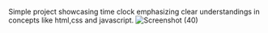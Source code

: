 Simple project showcasing time clock emphasizing clear understandings in concepts like html,css and javascript. 
![Screenshot (40)](https://github.com/user-attachments/assets/d63f1888-7934-40a9-8593-7e6eae322f0e)
